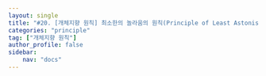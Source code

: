 ```yaml
---
layout: single
title: "#20. [개체지향 원칙] 최소한의 놀라움의 원칙(Principle of Least Astonishment)(작성중)"
categories: "principle"
tag: ["개체지향 원칙"]
author_profile: false
sidebar: 
    nav: "docs"
---
```


